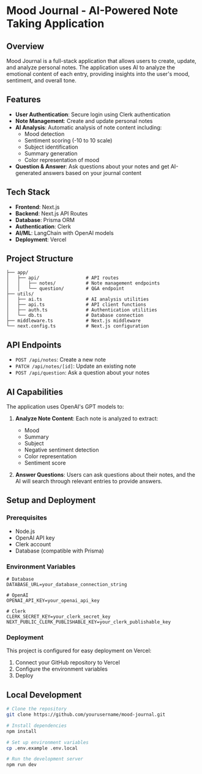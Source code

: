 # Mood Journal - AI-Powered Note Taking Application

## Overview

Mood Journal is a full-stack application that allows users to create, update, and analyze personal notes. The application uses AI to analyze the emotional content of each entry, providing insights into the user's mood, sentiment, and overall tone.

## Features

- **User Authentication**: Secure login using Clerk authentication
- **Note Management**: Create and update personal notes
- **AI Analysis**: Automatic analysis of note content including:
  - Mood detection
  - Sentiment scoring (-10 to 10 scale)
  - Subject identification
  - Summary generation
  - Color representation of mood
- **Question & Answer**: Ask questions about your notes and get AI-generated answers based on your journal content

## Tech Stack

- **Frontend**: Next.js
- **Backend**: Next.js API Routes
- **Database**: Prisma ORM
- **Authentication**: Clerk
- **AI/ML**: LangChain with OpenAI models
- **Deployment**: Vercel

## Project Structure

```
├── app/
│   ├── api/                 # API routes
│   │   ├── notes/           # Note management endpoints
│   │   └── question/        # Q&A endpoint
├── utils/
│   ├── ai.ts                # AI analysis utilities
│   ├── api.ts               # API client functions
│   ├── auth.ts              # Authentication utilities
│   └── db.ts                # Database connection
├── middleware.ts            # Next.js middleware
└── next.config.ts           # Next.js configuration
```

## API Endpoints

- `POST /api/notes`: Create a new note
- `PATCH /api/notes/[id]`: Update an existing note
- `POST /api/question`: Ask a question about your notes

## AI Capabilities

The application uses OpenAI's GPT models to:

1. **Analyze Note Content**: Each note is analyzed to extract:
   - Mood
   - Summary
   - Subject
   - Negative sentiment detection
   - Color representation
   - Sentiment score

2. **Answer Questions**: Users can ask questions about their notes, and the AI will search through relevant entries to provide answers.

## Setup and Deployment

### Prerequisites

- Node.js
- OpenAI API key
- Clerk account
- Database (compatible with Prisma)

### Environment Variables

```
# Database
DATABASE_URL=your_database_connection_string

# OpenAI
OPENAI_API_KEY=your_openai_api_key

# Clerk
CLERK_SECRET_KEY=your_clerk_secret_key
NEXT_PUBLIC_CLERK_PUBLISHABLE_KEY=your_clerk_publishable_key
```

### Deployment

This project is configured for easy deployment on Vercel:

1. Connect your GitHub repository to Vercel
2. Configure the environment variables
3. Deploy

## Local Development

```bash
# Clone the repository
git clone https://github.com/yourusername/mood-journal.git
```

```bash
# Install dependencies
npm install
```

```bash
# Set up environment variables
cp .env.example .env.local
```

```bash
# Run the development server
npm run dev
```
